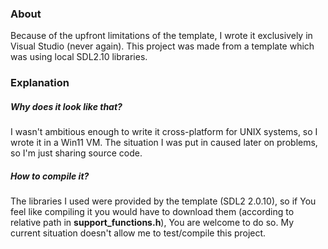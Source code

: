 ### About
Because of the upfront limitations of the template, I wrote it
exclusively in Visual Studio (never again). 
This project was made from a template which was using local SDL2.10 libraries.


### Explanation

##### Why does it look like that?

I wasn't ambitious enough to write it cross-platform for UNIX systems, so I
wrote it in a Win11 VM. The situation I was put in caused later on problems, so
I'm just sharing source code.

##### How to compile it?
The libraries I used were provided
by the template (SDL2 2.0.10), so if You feel like compiling it you would have
to download them (according to relative path in **support_functions.h**),
You are welcome to do so. My current situation doesn't allow me to test/compile this project.
